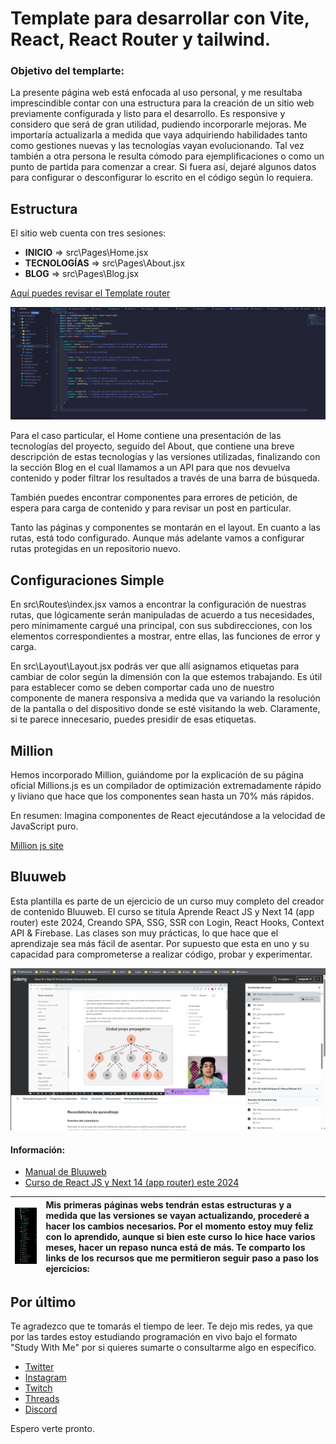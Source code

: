 # Template para desarrollar con Vite, React, React Router y tailwind.

### Objetivo del templarte:

La presente página web está enfocada al uso personal, y me resultaba imprescindible contar con una estructura para la creación de un sitio web previamente configurada y listo para el desarrollo. Es responsive y considero que será de gran utilidad, pudiendo incorporarle mejoras. Me importaría actualizarla a medida que vaya adquiriendo habilidades tanto como gestiones nuevas y las tecnologías vayan evolucionando. Tal vez también a otra persona le resulta cómodo para ejemplificaciones o como un punto de partida para comenzar a crear. Si fuera así, dejaré algunos datos para configurar o desconfigurar lo escrito en el código según lo requiera.

## Estructura

El sitio web cuenta con tres sesiones:

- **INICIO** => src\Pages\Home.jsx
- **TECNOLOGÍAS** => src\Pages\About.jsx
- **BLOG** => src\Pages\Blog.jsx

[Aquí puedes revisar el Template router ](https://templaterouter.netlify.app/)

[![Estructura](src/assets/ImgPresentacion.png "Estructura")](https://bluuweb.dev/05-react/06-context-auth.html "Estructura")

Para el caso particular, el Home contiene una presentación de las tecnologías del proyecto, seguido del About, que contiene una breve descripción de estas tecnologías y las versiones utilizadas, finalizando con la sección Blog en el cual llamamos a un API para que nos devuelva contenido y poder filtrar los resultados a través de una barra de búsqueda.

También puedes encontrar componentes para errores de petición, de espera para carga de contenido y para revisar un post en particular.

Tanto las páginas y componentes se montarán en el layout. En cuanto a las rutas, está todo configurado. Aunque más adelante vamos a configurar rutas protegidas en un repositorio nuevo.

## Configuraciones Simple

En src\Routes\index.jsx vamos a encontrar la configuración de nuestras rutas, que lógicamente serán manipuladas de acuerdo a tus necesidades, pero mínimamente cargué una principal, con sus subdirecciones, con los elementos correspondientes a mostrar, entre ellas, las funciones de error y carga.

En src\Layout\Layout.jsx podrás ver que allí asignamos etiquetas para cambiar de color según la dimensión con la que estemos trabajando. Es útil para establecer como se deben comportar cada uno de nuestro componente de manera responsiva a medida que va variando la resolución de la pantalla o del dispositivo donde se esté visitando la web. Claramente, si te parece innecesario, puedes presidir de esas etiquetas.

## Million

Hemos incorporado Million, guiándome por la explicación de su página oficial Millions.js es un compilador de optimización extremadamente rápido y liviano que hace que los componentes sean hasta un 70% más rápidos.

En resumen: Imagina componentes de React ejecutándose a la velocidad de JavaScript puro.

[Million js site](<(https://million.dev/es-ES)>)

## Bluuweb

Esta plantilla es parte de un ejercicio de un curso muy completo del creador de contenido Bluuweb. El curso se titula Aprende React JS y Next 14 (app router) este 2024, Creando SPA, SSG, SSR con Login, React Hooks, Context API &amp; Firebase. Las clases son muy prácticas, lo que hace que el aprendizaje sea más fácil de asentar. Por supuesto que esta en uno y su capacidad para comprometerse a realizar código, probar y experimentar.

[![Bluuweb](readMeImage_2.png "Bluuweb ")](https://www.udemy.com/course/curso-react-js/learn/lecture/35323510#learning-tools "Bluuweb ")

#### Información:

- [Manual de Bluuweb](https://bluuweb.dev/05-react/06-context-auth.html "Manual de Bluuweb")
- [Curso de React JS y Next 14 (app router) este 2024](https://www.udemy.com/course/curso-react-js/learn/lecture/35323510#learning-tools "Curso de  React JS y Next 14 (app router) este 2024")

| [![Bluuweb ](readMeImage_1.png "Bluuweb ")](https://bluuweb.dev/05-react/06-context-auth.html "Bluuweb ") | Mis primeras páginas webs tendrán estas estructuras y a medida que las versiones se vayan actualizando, procederé a hacer los cambios necesarios. Por el momento estoy muy feliz con lo aprendido, aunque si bien este curso lo hice hace varios meses, hacer un repaso nunca está de más. Te comparto los links de los recursos que me permitieron seguir paso a paso los ejercicios: |
| :-------------------------------------------------------------------------------------------------------: | :------------------------------------------------------------------------------------------------------------------------------------------------------------------------------------------------------------------------------------------------------------------------------------------------------------------------------------------------------------------------------------- |

## Por último

Te agradezco que te tomarás el tiempo de leer. Te dejo mis redes, ya que por las tardes estoy estudiando programación en vivo bajo el formato "Study With Me" por si quieres sumarte o consultarme algo en específico.

- [Twitter](https://twitter.com/AgustnOntivero6 "Twitter")
- [Instagram](http://https://www.instagram.com/luciano.a.ontiveros/ "Instagram")
- [Twitch ](https://twitch.tv/cuartodechenz "Twitch ")
- [Threads](https://www.threads.net/@luciano.a.ontiveros?hl=es-la "Threads")
- [Discord](https://discord.gg/UdU3wvpWu7 "Discord")

Espero verte pronto.

